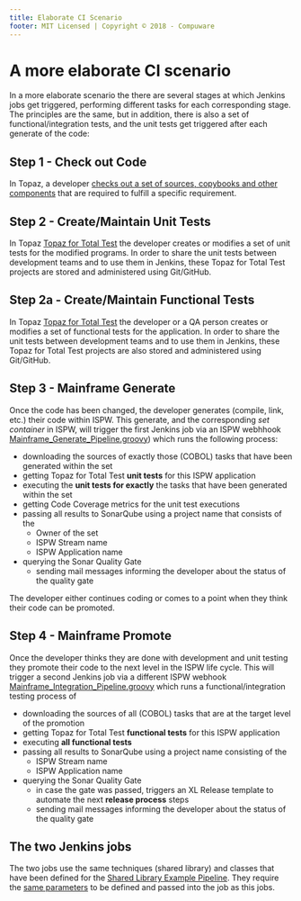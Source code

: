 ```yaml
---
title: Elaborate CI Scenario
footer: MIT Licensed | Copyright © 2018 - Compuware
---
```


# A more elaborate CI scenario
In a more elaborate scenario the there are several stages at which Jenkins jobs get triggered, performing different tasks for each corresponding stage. The principles are the same, but in addition, there is also a set of functional/integration tests, and the unit tests get triggered after each generate of the code:

## Step 1 - Check out Code
In Topaz, a developer [checks out a set of sources, copybooks and other components](./) that are required to fulfill a specific requirement.

## Step 2 -  Create/Maintain Unit Tests
In Topaz [Topaz for Total Test](../guidelines/ttt_scenario.md) the developer creates or modifies a set of unit tests for the modified programs. In order to share the unit tests between development teams and to use them in Jenkins,  these Topaz for Total Test projects are stored and administered using Git/GitHub.

## Step 2a - Create/Maintain Functional Tests
In Topaz [Topaz for Total Test](../guidelines/ttt_scenario.md) the developer or a QA person creates or modifies a set of functional tests for the application. In order to share the unit tests between development teams and to use them in Jenkins, these Topaz for Total Test projects are also stored and administered using Git/GitHub.

## Step 3 - Mainframe Generate
Once the code has been changed, the developer generates (compile, link, etc.) their code within ISPW. This generate, and the corresponding *set container* in ISPW, will trigger the first Jenkins job via an ISPW webhhook [Mainframe_Generate_Pipeline.groovy](https://github.com/cpwr-devops/DevOps-Examples/tree/master/vars/Mainframe_Generate_Pipeline.groovy)) which runs the following process:

- downloading the sources of exactly those (COBOL) tasks that have been generated within the set
- getting Topaz for Total Test **unit tests** for this ISPW application
- executing the **unit tests for exactly** the tasks that have been generated within the set
- getting Code Coverage metrics for the unit test executions
- passing all results to SonarQube using a project name that consists of the
    - Owner of the set
    - ISPW Stream name
    - ISPW Application name
- querying the Sonar Quality Gate 
    - sending mail messages informing the developer about the status of the quality gate

The developer either continues coding or comes to a point when they think their code can be promoted.

## Step 4 - Mainframe Promote
Once the developer thinks they are done with development and unit testing they promote their code to the next level in the ISPW life cycle. This will trigger a second Jenkins job via a different ISPW webhook [Mainframe_Integration_Pipeline.groovy](https://github.com/cpwr-devops/DevOps-Examples/tree/master/vars/Mainframe_Integration_Pipeline.groovy) which runs a functional/integration testing process of

- downloading the sources of all (COBOL) tasks that are at the target level of the promotion
- getting Topaz for Total Test **functional tests** for this ISPW application
- executing **all functional tests**
- passing all results to SonarQube using a project name consisting of the
    - ISPW Stream name
    - ISPW Application name
- querying the Sonar Quality Gate 
    - in case the gate was passed, triggers an XL Release template to automate the next **release process** steps
    - sending mail messages informing the developer about the status of the quality gate

## The two Jenkins jobs
The two jobs use the same techniques (shared library) and classes that have been defined for the [Shared Library Example Pipeline](./readme.md#mainframe-ci-pipeline-from-shared-lib). They require the [same parameters](../advanced_pipelines/setup.md#loading-the-script-from-a-shared-library) to be defined and passed into the job as this jobs.
<!--stackedit_data:
eyJoaXN0b3J5IjpbLTczNTQ4NjQ4MCwtNjE5NzY0NjJdfQ==
-->